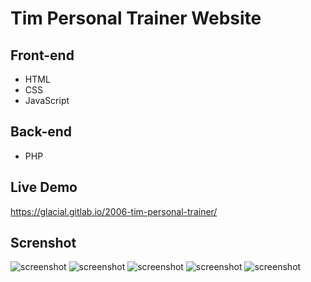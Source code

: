 # Tim Personal Trainer Website

## Front-end 

* HTML
* CSS
* JavaScript

## Back-end

* PHP

## Live Demo

https://glacial.gitlab.io/2006-tim-personal-trainer/

## Screnshot

![screenshot](design/01-home.jpg)
![screenshot](design/02-empresa.jpg)
![screenshot](design/03-profissional.jpg)
![screenshot](design/04-servicos.jpg)
![screenshot](design/05-contato.jpg)
